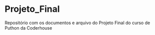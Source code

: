 # Projeto_Final
Repositório com os documentos e arquivo do Projeto Final do curso de Puthon da Coderhouse

